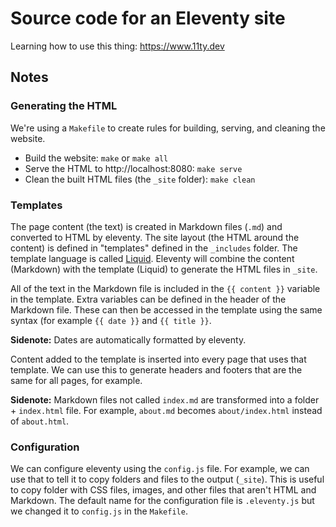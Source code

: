 # Source code for an Eleventy site

Learning how to use this thing: https://www.11ty.dev

## Notes

### Generating the HTML

We're using a `Makefile` to create rules for building, serving, and cleaning
the website.

* Build the website: `make` or `make all`
* Serve the HTML to http://localhost:8080: `make serve`
* Clean the built HTML files (the `_site` folder): `make clean`

### Templates

The page content (the text) is created in Markdown files (`.md`) and converted
to HTML by eleventy. The site layout (the HTML around the content) is defined
in "templates" defined in the `_includes` folder. The template language is
called [Liquid](https://shopify.github.io/liquid/). Eleventy will combine the
content (Markdown) with the template (Liquid) to generate the HTML files in
`_site`.

All of the text in the Markdown file is included in the `{{ content }}`
variable in the template. Extra variables can be defined in the header of the
Markdown file. These can then be accessed in the template using the same
syntax (for example `{{ date }}` and `{{ title }}`.

**Sidenote:** Dates are automatically formatted by eleventy.

Content added to the template is inserted into every page that uses that
template. We can use this to generate headers and footers that are the same for
all pages, for example.

**Sidenote:** Markdown files not called `index.md` are transformed into a
folder + `index.html` file. For example, `about.md` becomes `about/index.html`
instead of `about.html`.

### Configuration

We can configure eleventy using the `config.js` file. For example, we can use
that to tell it to copy folders and files to the output (`_site`). This is
useful to copy folder with CSS files, images, and other files that aren't HTML
and Markdown. The default name for the configuration file is `.eleventy.js` but
we changed it to `config.js` in the `Makefile`.
